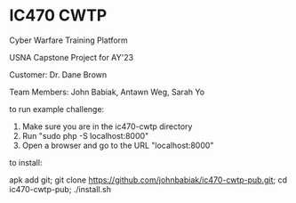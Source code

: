 # IC470 CWTP

Cyber Warfare Training Platform

USNA Capstone Project for AY'23

Customer: Dr. Dane Brown

Team Members: John Babiak, Antawn Weg, Sarah Yo

to run example challenge:

<ol>
 <li>Make sure you are in the ic470-cwtp directory</li>
 <li>Run "sudo php -S localhost:8000"</li>
 <li>Open a browser and go to the URL "localhost:8000"</li>
</ol>

to install:

apk add git; git clone https://github.com/johnbabiak/ic470-cwtp-pub.git; cd ic470-cwtp-pub; ./install.sh
